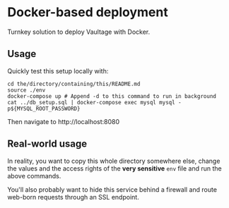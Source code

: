 # Docker-based deployment

Turnkey solution to deploy Vaultage with Docker.

## Usage

Quickly test this setup locally with:

```
cd the/directory/containing/this/README.md
source ./env
docker-compose up # Append -d to this command to run in background
cat ../db_setup.sql | docker-compose exec mysql mysql -p${MYSQL_ROOT_PASSWORD}
```

Then navigate to http://localhost:8080

## Real-world usage

In reality, you want to copy this whole directory somewhere else, change the
values and the access rights of the **very sensitive** `env` file and run the
above commands.

You'll also probably want to hide this service behind a firewall and route web-born
requests through an SSL endpoint.